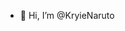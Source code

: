 - 👋 Hi, I’m @KryieNaruto
> <!---
大学生,英语不好,介绍就用中文吧=-= 看起来好违和
喜爱图形学,虽然在读软件工程专业,国内的资源蛮少的...
大家互利共勉呀!!!!!
--->

### 2024年06月24日 20:29:37。

点开来看才发现当初不会用GitHub，把介绍自己的内容注释了。
